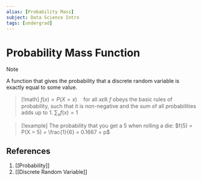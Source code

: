```yaml
---
alias: [Probability Mass]
subject: Data Science Intro
tags: [undergrad]
---
```

# Probability Mass Function


> [!note]
> A function that gives the probability that a discrete random variable is exactly equal to some value.

> [!math]
> $f(x)=P(X=x) \quad \text{for all } x \epsilon \mathbb{R}$
> $f$ obeys the basic rules of probability, such that it is non-negative and the sum of all probabilities adds up to 1.
> $\sum_x f(x) = 1$

> [!example]
> The probability that you get a 5 when rolling a die:
> $f(5) = P(X = 5) = \frac{1}{6} = 0.1667 = p$

## References
1. [[Probability]]
2. [[Discrete Random Variable]]